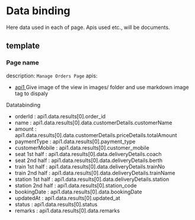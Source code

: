 # Data binding 

Here data used in each of page. Apis used etc., will be documents. 

## template 
### Page name 
description: `Manage Orders Page`
apis: 
- [api1 ](https://engine.spicywagon.in/dashboard/vendor/215/orders/2024-09-18/)
Give image of the view in images/ folder and use markdown image tag to dispaly 

Datatabinding 
- orderId : api1.data.results[0].order_id
- name : api1.data.results[0].data.customerDetails.customerName
- amount : api1.data.results[0].data.customerDetails.priceDetails.totalAmount
- paymentType : api1.data.results[0].payment_type
- customerMobile : api1.data.results[0].customer_mobile
- seat 1st half : api1.data.results[0].data.deliveryDetails.coach
- seat 2nd half : api1.data.results[0].data.deliveryDetails.berth
- train 1st half : api1.data.results[0].data.deliveryDetails.trainNo
- train 2nd half : api1.data.results[0].data.deliveryDetails.trainName
- station 1st half : api1.data.results[0].data.deliveryDetails.station
- station 2nd half : api1.data.results[0].station_code
- bookingDate : api1.data.results[0].data.bookingDate
- updatedAt : api1.data.results[0].updated_at
- status : api1.data.results[0].status
- remarks : api1.data.results[0].data.remarks
